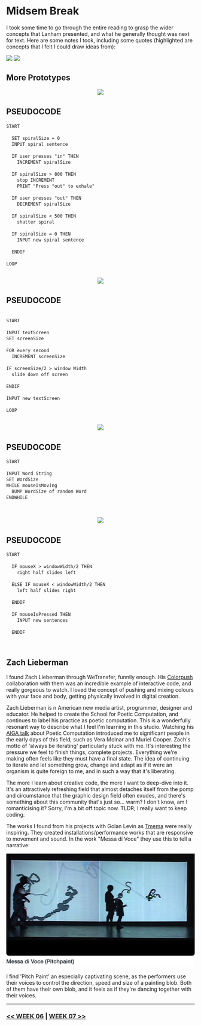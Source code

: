 # Midsem Break

I took some time to go through the entire reading to grasp the wider concepts that Lanham presented, and what he generally thought was next for text. Here are some notes I took, including some quotes (highlighted are concepts that I felt I could draw ideas from):

<img src="ReadingNotes.jpg">
<img src="ReadingNotes2.jpg">

## More Prototypes
<p align ="center"><img src="PROTOTYPE1.gif"> </p>

## PSEUDOCODE
```
START

  SET spiralSize = 0
  INPUT spiral sentence
  
  IF user presses "in" THEN
    INCREMENT spiralSize
    
  IF spiralSize > 800 THEN
    stop INCREMENT
    PRINT "Press "out" to exhale"
    
  IF user presses "out" THEN
    DECREMENT spiralSize
    
  IF spiralSize < 500 THEN
    shatter spiral
    
  IF spiralSize = 0 THEN
    INPUT new spiral sentence
    
  ENDIF
      
LOOP
      
```

<p align="center"><img src="PROTOTYPE2.gif"></p>

## PSEUDOCODE

```

START

INPUT textScreen
SET screenSize

FOR every second
  INCREMENT screenSize
  
IF screenSize/2 > window Width
  slide down off screen
  
ENDIF

INPUT new textScreen

LOOP


```
<p align="center"><img src="PROTOTYPE3.gif"></p>

## PSEUDOCODE

```
START

INPUT Word String
SET WordSize
WHILE mouseIsMoving
  BUMP WordSize of random Word
ENDWHILE

      
```
<p align="center"><img src="PROTOTYPE4.gif"></p>

## PSEUDOCODE

```
START 

  IF mouseX > windowWidth/2 THEN
    right half slides left
    
  ELSE IF mouseX < windowWidth/2 THEN
    left half slides right    
    
  ENDIF
  
  IF mouseIsPressed THEN
    INPUT new sentences
    
  ENDIF

      
```

## Zach Lieberman

I found Zach Lieberman through WeTransfer, funnily enough. His [Colorpush](https://colorpush.wetransfer.com/) collaboration with them was an incredible example of interactive code, and really gorgeous to watch. I loved the concept of pushing and mixing colours with your face and body, getting physically involved in digital creation.

Zach Lieberman is n American new media artist, programmer, designer and educator. He helped to create the School for Poetic Computation, and continues to label his practice as poetic computation. This is a wonderfully resonant way to describe what I feel I'm learning in this studio. Watching his [AIGA talk](https://youtu.be/bmztlO9_Wvo) about Poetic Computation introduced me to significant people in the early days of this field, such as Vera Molnar and Muriel Cooper. Zach's motto of 'always be iterating' particularly stuck with me. It's interesting the pressure we feel to finish things, complete projects. Everything we're making often feels like they must have a final state. The idea of continuing to iterate and let something grow, change and adapt as if it were an organism is quite foreign to me, and in such a way that it's liberating.

The more I learn about creative code, the more I want to deep-dive into it. It's an attractively refreshing field that almost detaches itself from the pomp and circumstance that the graphic design field often exudes, and there's something about this community that's just so... warm? I don't know, am I romanticising it? Sorry, I'm a bit off topic now. TLDR; I really want to keep coding.

The works I found from his projects with Golan Levin as [Tmema](https://vimeo.com/tmema) were really inspiring. They created installations/performance works that are responsive to movement and sound. In the work "Messa di Voce" they use this to tell a narrative:

<img src="pitchpaint.jpg">

I find 'Pitch Paint' an especially captivating scene, as the performers use their voices to control the direction, speed and size of a painting blob. Both of them have their own blob, and it feels as if they're dancing together with their voices.

___

### [<< WEEK 06](https://jackieliiu.github.io/CODEWORDS/Week05/) | [WEEK 07 >>](https://jackieliiu.github.io/CODEWORDS/Week07/)
